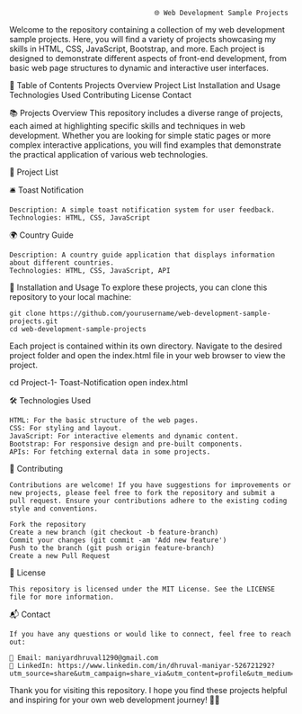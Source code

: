                                         🌐 Web Development Sample Projects

Welcome to the repository containing a collection of my web development sample projects. Here, you will find a variety of projects showcasing my skills in HTML, CSS, JavaScript, Bootstrap, and more. Each project is designed to demonstrate different aspects of front-end development, from basic web page structures to dynamic and interactive user interfaces.

📜 Table of Contents
    Projects Overview
    Project List
    Installation and Usage
    Technologies Used
    Contributing
    License
    Contact  

📚 Projects Overview
This repository includes a diverse range of projects, each aimed at highlighting specific skills and techniques in web development. Whether you are looking for simple static pages or more complex interactive applications, you will find examples that demonstrate the practical application of various web technologies.

📝 Project List

🛎️ Toast Notification

    Description: A simple toast notification system for user feedback.
    Technologies: HTML, CSS, JavaScript

🌍 Country Guide

    Description: A country guide application that displays information about different countries.
    Technologies: HTML, CSS, JavaScript, API
    
🚀 Installation and Usage
To explore these projects, you can clone this repository to your local machine:

    git clone https://github.com/yourusername/web-development-sample-projects.git
    cd web-development-sample-projects
Each project is contained within its own directory. Navigate to the desired project folder and open the index.html file in your web browser to view the project.

cd Project-1- Toast-Notification
open index.html

🛠️ Technologies Used

    HTML: For the basic structure of the web pages.
    CSS: For styling and layout.
    JavaScript: For interactive elements and dynamic content.
    Bootstrap: For responsive design and pre-built components.
    APIs: For fetching external data in some projects.

🤝 Contributing

    Contributions are welcome! If you have suggestions for improvements or new projects, please feel free to fork the repository and submit a pull request. Ensure your contributions adhere to the existing coding style and conventions.

    Fork the repository
    Create a new branch (git checkout -b feature-branch)
    Commit your changes (git commit -am 'Add new feature')
    Push to the branch (git push origin feature-branch)
    Create a new Pull Request
    
📄 License
    
    This repository is licensed under the MIT License. See the LICENSE file for more information.

📬 Contact

    If you have any questions or would like to connect, feel free to reach out:

    📧 Email: maniyardhruval1290@gmail.com
    🔗 LinkedIn: https://www.linkedin.com/in/dhruval-maniyar-526721292?utm_source=share&utm_campaign=share_via&utm_content=profile&utm_medium=android_app

Thank you for visiting this repository. I hope you find these projects helpful and inspiring for your own web development journey! 🚀🌟
